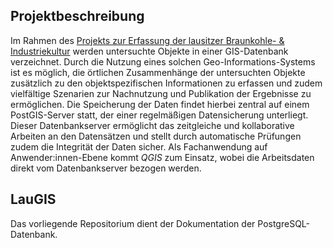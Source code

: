 ## Projektbeschreibung

Im Rahmen des [Projekts zur Erfassung der lausitzer Braunkohle- & Industriekultur](https://bldam-brandenburg.de/arbeitsbereiche/bau-und-kunstdenkmalpflege/forschungen-und-projekte/erfassungsprojekt-lausitz/) werden untersuchte Objekte in einer GIS-Datenbank verzeichnet. Durch die Nutzung eines solchen Geo-Informations-Systems ist es möglich, die örtlichen Zusammenhänge der untersuchten Objekte zusätzlich zu den objektspezifischen Informationen zu erfassen und zudem vielfältige Szenarien zur Nachnutzung und Publikation der Ergebnisse zu ermöglichen. Die Speicherung der Daten findet hierbei zentral auf einem PostGIS-Server statt, der einer regelmäßigen Datensicherung unterliegt. Dieser Datenbankserver ermöglicht das zeitgleiche und kollaborative Arbeiten an den Datensätzen und stellt durch automatische Prüfungen zudem die Integrität der Daten sicher. Als Fachanwendung auf Anwender:innen-Ebene kommt *QGIS* zum Einsatz, wobei die Arbeitsdaten direkt vom Datenbankserver bezogen werden.

## LauGIS

Das vorliegende Repositorium dient der Dokumentation der PostgreSQL-Datenbank.
